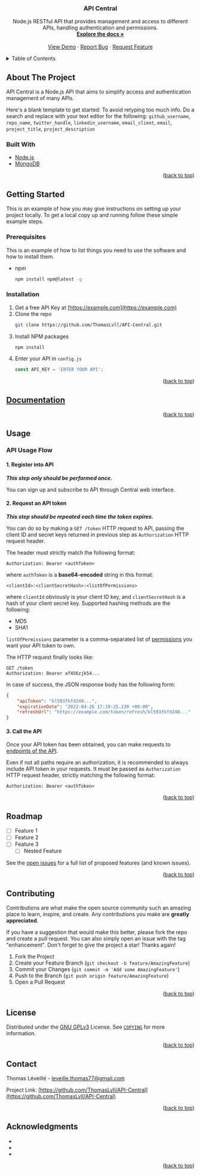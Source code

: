<!-- PROJECT HEADER -->
<div align="center">
  <!-- <img src="docs/img/logo.png" alt="Logo" width="80" height="80">
  --><h3 align="center">API Central</h3>

  <p align="center">
    Node.js RESTful API that provides management and access to different APIs, handling authentication and permissions.
    <br />
    <a href="docs"><strong>Explore the docs »</strong></a>
    <br />
    <br />
    <a href="demo">View Demo</a>
    ·
    <a href="issues">Report Bug</a>
    ·
    <a href="issues">Request Feature</a>
  </p>
</div>



<!-- TABLE OF CONTENTS -->
<details>
  <summary>Table of Contents</summary>
  <ol>
    <li>
      <a href="#about-the-project">About The Project</a>
      <ul>
        <li><a href="#built-with">Built With</a></li>
      </ul>
    </li>
    <li>
      <a href="#getting-started">Getting Started</a>
      <ul>
        <li><a href="#prerequisites">Prerequisites</a></li>
        <li><a href="#installation">Installation</a></li>
      </ul>
    </li>
    <li>
      <a href="#documentation">Documentation</a>
    </li>
    <li><a href="#usage">Usage</a></li>
      <ul>
        <li>
	  <a href="#api-usage-flow">API Usage Flow</a>
          <ol>
            <li><a href="#1-register-into-api">Register into API</a></li>
            <li><a href="#2-request-an-api-token">Request an API token</a></li>
            <li><a href="#3-call-the-api">Call the API</a></li>
          </ol>
      </ul>
    <li><a href="#roadmap">Roadmap</a></li>
    <li><a href="#contributing">Contributing</a></li>
    <li><a href="#license">License</a></li>
    <li><a href="#contact">Contact</a></li>
    <li><a href="#acknowledgments">Acknowledgments</a></li>
  </ol>
</details>



<!-- ABOUT THE PROJECT -->
## About The Project

API Central is a Node.js API that aims to simplify access and authentication management of many APIs.

Here's a blank template to get started: To avoid retyping too much info. Do a search and replace with your text editor for the following: `github_username`, `repo_name`, `twitter_handle`, `linkedin_username`, `email_client`, `email`, `project_title`, `project_description`

### Built With

* [Node.js](https://nodejs.org/)
* [MongoDB](https://mongodb.com/)

<p align="right">(<a href="#top">back to top</a>)</p>



<!-- GETTING STARTED -->
## Getting Started

This is an example of how you may give instructions on setting up your project locally.
To get a local copy up and running follow these simple example steps.

### Prerequisites

This is an example of how to list things you need to use the software and how to install them.
* npm
  ```sh
  npm install npm@latest -g
  ```

### Installation

1. Get a free API Key at [https://example.com](https://example.com)
2. Clone the repo
   ```sh
   git clone https://github.com/ThomasLvll/API-Central.git
   ```
3. Install NPM packages
   ```sh
   npm install
   ```
4. Enter your API in `config.js`
   ```js
   const API_KEY = 'ENTER YOUR API';
   ```

<p align="right">(<a href="#top">back to top</a>)</p>



## [Documentation](docs)

<p align="right">(<a href="#top">back to top</a>)</p>



<!-- USAGE EXAMPLES -->
## Usage

### API Usage Flow

#### 1. Register into API

___This step only should be performed once.___

You can sign up and subscribe to API through Central web interface.



#### 2. Request an API token

___This step should be repeated each time the token expires.___

You can do so by making a `GET /token` HTTP request to API, passing the client ID and secret keys returned in previous step as `Authorization` HTTP request header.

The header must strictly match the following format:
```
Authorization: Bearer <authToken>
```

where `authToken` is a __base64-encoded__ string in this format:
```
<clientId>:<clientSecretHash>:<listOfPermissions>
```
where `clientId` obviously is your client ID key, and `clientSecretHash` is a hash of your client secret key. Supported hashing methods are the following:
* MD5
* SHA1

`listOfPermissions` parameter is a comma-separated list of [permissions](#permissions) you want your API token to own.

The HTTP request finally looks like:
```
GET /token
Authorization: Bearer af456zjk54...
```

In case of success, the JSON response body has the following form:
```json
{
	"apiToken": "kl593fkfd240...",
	"expirationDate": "2022-04-26 17:10:25.230 +00:00",
	"refreshUrl": "https://example.com/token/refresh/kl593fkfd240..."
}
```



#### 3. Call the API

Once your API token has been obtained, you can make requests to [endpoints of the API](#api-endpoints).

Even if not all paths require an authorization, it is recommended to always include API token in your requests. It must be passed as `Authorization` HTTP request header, strictly matching the following format:
```
Authorization: Bearer <authToken>
```

<p align="right">(<a href="#top">back to top</a>)</p>



<!-- ROADMAP -->
## Roadmap

- [ ] Feature 1
- [ ] Feature 2
- [ ] Feature 3
    - [ ] Nested Feature

See the [open issues](https://github.com/github_username/repo_name/issues) for a full list of proposed features (and known issues).

<p align="right">(<a href="#top">back to top</a>)</p>



<!-- CONTRIBUTING -->
## Contributing

Contributions are what make the open source community such an amazing place to learn, inspire, and create. Any contributions you make are **greatly appreciated**.

If you have a suggestion that would make this better, please fork the repo and create a pull request. You can also simply open an issue with the tag "enhancement".
Don't forget to give the project a star! Thanks again!

1. Fork the Project
2. Create your Feature Branch (`git checkout -b feature/AmazingFeature`)
3. Commit your Changes (`git commit -m 'Add some AmazingFeature'`)
4. Push to the Branch (`git push origin feature/AmazingFeature`)
5. Open a Pull Request

<p align="right">(<a href="#top">back to top</a>)</p>



<!-- LICENSE -->
## License

Distributed under the [GNU GPLv3](https://choosealicense.com/licenses/gpl-3.0/) License. See [`COPYING`](COPYING) for more information.

<p align="right">(<a href="#top">back to top</a>)</p>



<!-- CONTACT -->
## Contact

Thomas Léveillé - leveille.thomas77@gmail.com

Project Link: [https://github.com/ThomasLvll/API-Central](https://github.com/ThomasLvll/API-Central)

<p align="right">(<a href="#top">back to top</a>)</p>



<!-- ACKNOWLEDGMENTS -->
## Acknowledgments

* []()
* []()
* []()

<p align="right">(<a href="#top">back to top</a>)</p>



<!-- MARKDOWN LINKS & IMAGES -->
<!-- https://www.markdownguide.org/basic-syntax/#reference-style-links -->
[contributors-shield]: https://img.shields.io/github/contributors/ThomasLvll/API-Central.svg?style=for-the-badge
[contributors-url]: https://github.com/ThomasLvll/API-Central/graphs/contributors
[forks-shield]: https://img.shields.io/github/forks/ThomasLvll/API-Central.svg?style=for-the-badge
[forks-url]: https://github.com/ThomasLvll/API-Central/network/members
[stars-shield]: https://img.shields.io/github/stars/ThomasLvll/API-Central.svg?style=for-the-badge
[stars-url]: https://github.com/ThomasLvll/API-Central/stargazers
[issues-shield]: https://img.shields.io/github/issues/ThomasLvll/API-Central.svg?style=for-the-badge
[issues-url]: https://github.com/ThomasLvll/API-Central/issues
[license-shield]: https://img.shields.io/github/license/ThomasLvll/API-Central.svg?style=for-the-badge
[license-url]: https://github.com/ThomasLvll/API-Central/blob/master/LICENSE.txt

[portfolio-shield]: https://img.shields.io/badge/-Portfolio-important.svg?style=for-the-badge
[portfolio-url]: http://thomasleveille.com
[product-screenshot]: docs/img/screenshot.png
